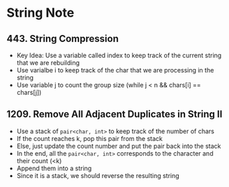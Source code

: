 # String Note
## 443. String Compression
- Key Idea: Use a variable called index to keep track of the current string that we are rebuilding
- Use varialbe i to keep track of the char that we are processing in the string
- Use variable j to count the group size (while j < n && chars[i] == chars[j]) 

## 1209. Remove All Adjacent Duplicates in String II
- Use a stack of `pair<char, int>` to keep track of the number of chars
- If the count reaches k, pop this pair from the stack
- Else, just update the count number and put the pair back into the stack
- In the end, all the `pair<char, int>` corresponds to the character and their count (<k)
- Append them into a string
- Since it is a stack, we should reverse the resulting string